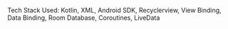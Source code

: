 Tech Stack Used: Kotlin, XML, Android SDK, Recyclerview, View Binding, Data Binding, Room Database, Coroutines, LiveData
